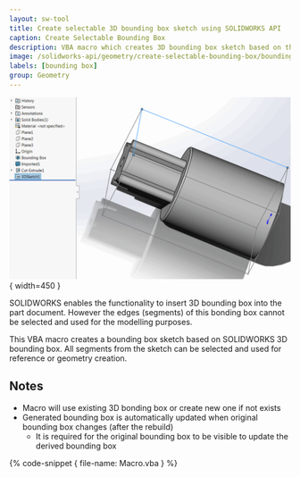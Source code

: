 ```yaml
---
layout: sw-tool
title: Create selectable 3D bounding box sketch using SOLIDWORKS API
caption: Create Selectable Bounding Box
description: VBA macro which creates 3D bounding box sketch based on the SOLIDWORKS bounding box with an ability to select sketch segments
image: /solidworks-api/geometry/create-selectable-bounding-box/bounding-box.svg
labels: [bounding box]
group: Geometry
---
```

![Bonding box sketch](bounding-box-sketch.png){ width=450 }

SOLIDWORKS enables the functionality to insert 3D bounding box into the part document. However the edges (segments) of this bonding box cannot be selected and used for the modelling purposes.

This VBA macro creates a bounding box sketch based on SOLIDWORKS 3D bounding box. All segments from the sketch can be selected and used for reference or geometry creation.

## Notes

* Macro will use existing 3D bonding box or create new one if not exists
* Generated bounding box is automatically updated when original bounding box changes (after the rebuild)
    * It is required for the original bounding box to be visible to update the derived bounding box

{% code-snippet { file-name: Macro.vba } %}
